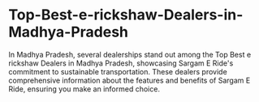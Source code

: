 # Top-Best-e-rickshaw-Dealers-in-Madhya-Pradesh
In Madhya Pradesh, several dealerships stand out among the Top Best e rickshaw Dealers in Madhya Pradesh, showcasing Sargam E Ride's commitment to sustainable transportation. These dealers provide comprehensive information about the features and benefits of Sargam E Ride, ensuring you make an informed choice.
